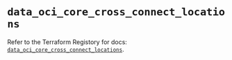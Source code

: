# `data_oci_core_cross_connect_locations`

Refer to the Terraform Registory for docs: [`data_oci_core_cross_connect_locations`](https://registry.terraform.io/providers/oracle/oci/6.18.0/docs/data-sources/core_cross_connect_locations).
